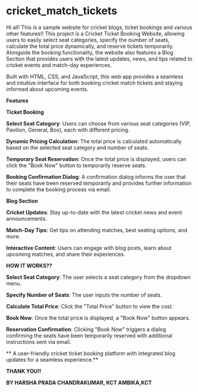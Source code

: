 # cricket_match_tickets
Hi all!
This is a sample website for cricket blogs, ticket bookings and various other features!!
This project is a Cricket Ticket Booking Website, allowing users to easily select seat categories, specify the number of seats, calculate the total price dynamically, and reserve tickets temporarily. Alongside the booking functionality, the website also features a Blog Section that provides users with the latest updates, news, and tips related to cricket events and match-day experiences.

Built with HTML, CSS, and JavaScript, this web app provides a seamless and intuitive interface for both booking cricket match tickets and staying informed about upcoming events.

**Features**

**Ticket Booking**

**Select Seat Category**: Users can choose from various seat categories (VIP, Pavilion, General, Box), each with different pricing.

**Dynamic Pricing Calculation**: The total price is calculated automatically based on the selected seat category and number of seats.

**Temporary Seat Reservation**: Once the total price is displayed, users can click the "Book Now" button to temporarily reserve seats.

**Booking Confirmation Dialog**: A confirmation dialog informs the user that their seats have been reserved temporarily and provides further information to complete the booking process via email.

**Blog Section**

**Cricket Updates**: Stay up-to-date with the latest cricket news and event announcements.

**Match-Day Tips**: Get tips on attending matches, best seating options, and more.

**Interactive Content**: Users can engage with blog posts, learn about upcoming matches, and share their experiences.

**HOW IT WORKS??**

**Select Seat Category**: The user selects a seat category from the dropdown menu.

**Specify Number of Seats**: The user inputs the number of seats.

**Calculate Total Price**: Click the "Total Price" button to view the cost.

**Book Now**: Once the total price is displayed, a "Book Now" button appears.

**Reservation Confirmation**: Clicking "Book Now" triggers a dialog confirming the seats have been temporarily reserved with additional instructions sent via email.

** A user-friendly cricket ticket booking platform with integrated blog updates for a seamless experience.**

**THANK YOU!!**

**BY HARSHA PRADA CHANDRAKUMAR, KCT
     AMBIKA,KCT**

